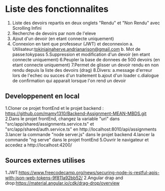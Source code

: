 # Liste des fonctionnalites
1. Liste des devoirs repartis en deux onglets "Rendu" et "Non Rendu" avec Scrolling Infini
2. Recherche de devoirs par nom de l'eleve
3.  Ajout d'un devoir (en etant connecte uniquement)
4. Connexion en tant que professeur (JWT) et deconnexion
  a. Utilisateur:tokiniainaherve.andrianarison@gmail.com
  b. Mot de passe:tokypass
5.Suppression et modification d'un devoir (en etant connecte uniquement)
6.Peupler la base de donnees de 500 devoirs (en etant connecte uniquement)
7.Permet de glisser un devoir rendu en non rendu depuis la liste des devoirs (drag)
8.Divers:
  a.message d'erreur lors de l'echec ou succes d'un traitement
  b.ajout d'un loader
  c.dialogue de confirmation qui apparait lorsque l'on rend un devoir

## Developpenent en local

1.Cloner ce projet frontEnd et le projet backend : https://github.com/mamy1310/Backend-Assignment-MEAN-MBDS.git 
2.Dans le projet frontEnd, changez la variable "uri" dans "src/app/shared/assignments.service.ts" et "src/app/shared/auth.service.ts"  en http://localhost:8010/api/assignments
3.lancer la commande "node server.js" dans le projet backend
4.lancer la commande "ng serve" dans le projet frontEnd
5.Ouvrir le navigateur et accedez a http://localhost:4200/

## Sources externes utilises
1.JWT:https://www.freecodecamp.org/news/securing-node-js-restful-apis-with-json-web-tokens-9f811a92bb52/
2.Angular drap and drop:https://material.angular.io/cdk/drag-drop/overview


